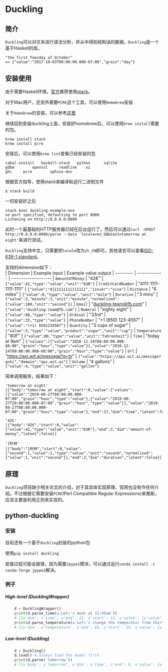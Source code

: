 # Duckling
## 简介
`Duckling`可以对文本进行语法分析，并从中得到结构话的数据。`Duckling`是一个基于Haskell的库。
```
"the first Tuesday of October"
=> {"value":"2017-10-03T00:00:00.000-07:00","grain":"day"}
```

## 安装使用
由于需要Haskell环境，[官方](https://github.com/facebook/duckling)推荐使用[stack](https://haskell-lang.org/get-started)。

对于Mac用户，还另外需要`PCRE`这个工具，可以使用`Homebrew`安装

关于`Homebrew`的安装，可以参考[这里](https://github.com/ZihaoTan/notes/blob/master/use_homebrew.md)

继续回到安装duckling上面，安装好homebrew后，可以使用`brew install`需要的包。
```
brew install stack
brew install pcre
```
安装后，可以使用`brew list`查看已经安装的包
```
cabal-install	haskell-stack	python		sqlite
gdbm		openssl		readline	xz
ghc		pcre		sphinx-doc
```
根据官方指导，使用stack来编译和运行二进制文件
```
$ stack build
```
一切安装好之后
```
stack exec duckling-example-exe
no port specified, defaulting to port 8000
Listening on http://0.0.0.0:8000
```
此时一个最基础的HTTP服务器已经在后台运行了，然后可以通过`curl -XPOST http://0.0.0.0:8000/parse --data 'locale=en_GB&text=tomorrow at eight'`来进行测试。

`Duckling`支持中文，只需要把`locale`改为`zh_CN`即可。其他语言可以查看[ISO-639-1 standard](https://en.wikipedia.org/wiki/List_of_ISO_639-1_codes)。

支持的dimension如下：  
| Dimension | Example input | Example value output
| --------- | ------------- | --------------------
| `AmountOfMoney` | "42€" | `{"value":42,"type":"value","unit":"EUR"}`
| `CreditCardNumber` | "4111-1111-1111-1111" | `{"value":"4111111111111111","issuer":"visa"}`
| `Distance` | "6 miles" | `{"value":6,"type":"value","unit":"mile"}`
| `Duration` | "3 mins" | `{"value":3,"minute":3,"unit":"minute","normalized":{"value":180,"unit":"second"}}`
| `Email` | "duckling-team@fb.com" | `{"value":"duckling-team@fb.com"}`
| `Numeral` | "eighty eight" | `{"value":88,"type":"value"}`
| `Ordinal` | "33rd" | `{"value":33,"type":"value"}`
| `PhoneNumber` | "+1 (650) 123-4567" | `{"value":"(+1) 6501234567"}`
| `Quantity` | "3 cups of sugar" | `{"value":3,"type":"value","product":"sugar","unit":"cup"}`
| `Temperature` | "80F" | `{"value":80,"type":"value","unit":"fahrenheit"}`
| `Time` | "today at 9am" | `{"values":[{"value":"2016-12-14T09:00:00.000-08:00","grain":"hour","type":"value"}],"value":"2016-12-14T09:00:00.000-08:00","grain":"hour","type":"value"}`
| `Url` | "https://api.wit.ai/message?q=hi" | `{"value":"https://api.wit.ai/message?q=hi","domain":"api.wit.ai"}`
| `Volume` | "4 gallons" | `{"value":4,"type":"value","unit":"gallon"}`

简单调用服务，结果如下：
```
'tomorrow at eight'
[{"body":"tomorrow at eight","start":0,"value":{"values":[{"value":"2019-08-27T08:00:00.000-07:00","grain":"hour","type":"value"},{"value":"2019-08-27T20:00:00.000-07:00","grain":"hour","type":"value"}],"value":"2019-08-27T08:00:00.000-07:00","grain":"hour","type":"value"},"end":17,"dim":"time","latent":false}]

'42€'
[{"body":"42€","start":0,"value":{"value":42,"type":"value","unit":"EUR"},"end":3,"dim":"amount-of-money","latent":false}]

'1秒钟'
[{"body":"1秒钟","start":0,"value":{"second":1,"value":1,"type":"value","unit":"second","normalized":{"value":1,"unit":"second"}},"end":3,"dim":"duration","latent":false}]
```

## 原理
`Duckling`项目缺少相关论文的介绍，对于其具体实现原理，官网也没有作任何介绍。不过根据它需要安装`PCRE`(Perl Compatible Regular Expressions)来推断，应该主要是利用正则来实现的。

## python-duckling

### 安装
目前还有一个基于`duckling`封装的python包

使用`pip install duckling`

安装过程可能会报错，因为需要`Jpype1`模块，可以通过运行`conda install -c conda-forge jpype1`解决。

### 例子
##### High-level (DucklingWrapper)
```python
    d = DucklingWrapper()
    print(d.parse_time(u'Let\'s meet at 11:45am'))
    # [{u'dim': u'time', u'end': 21, u'start': 11, u'value': {u'value': u'2016-10-14T11:45:00.000-07:00', u'others': [u'2016-10-14T11:45:00.000-07:00', u'2016-10-15T11:45:00.000-07:00', u'2016-10-16T11:45:00.000-07:00']}, u'text': u'at 11:45am'}]
    print(d.parse_temperature(u'Let\'s change the temperatur from thirty two celsius to 65 degrees'))
    # [{u'dim': u'temperature', u'end': 65, u'start': 55, u'value': {u'unit': u'degree', u'value': 65.0}, u'text': u'65 degrees'}, {u'dim': u'temperature', u'end': 51, u'start': 33, u'value': {u'unit': u'celsius', u'value': 32.0}, u'text': u'thirty two celsius'}]
```
##### Low-level (Duckling)
```python
    d = Duckling()
    d.load() # always load the model first
    print(d.parse('tomorrow'))
    # [{u'body': u'tomorrow', u'dim': u'time', u'end': 8, u'value': {u'values': [{u'grain': u'day', u'type': u'value', u'value': u'2016-10-10T00:00:00.000-07:00'}], u'grain': u'day', u'type': u'value', u'value': u'2016-10-10T00:00:00.000-07:00'}, u'start': 0}]
```